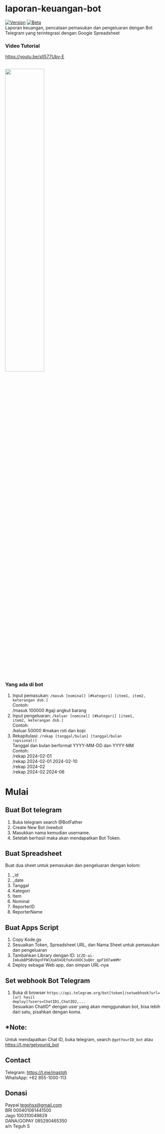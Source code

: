 # laporan-keuangan-bot
[![Version](https://img.shields.io/badge/Version-2.0.1-green)]()
[![Beta](https://img.shields.io/badge/Beta-orange)]()<br>
Laporan keuangan, pencataan pemasukan dan pengeluaran dengan Bot Telegram yang terintegrasi dengan Google Spreadsheet

### Video Tutorial
https://youtu.be/sII577Ubv-E

<br>
<img src="https://github.com/tegohsx/laporan-keuangan-bot/assets/101353193/d8aaafe8-62f6-45a0-bf8c-7934f61c7d3b" width="50%">


### Yang ada di bot
1. Input pemasukan: <code>/masuk [nominal] [#kategori] [item1, item2, keterangan dsb.]</code> <br>
   Contoh:  <br>
      /masuk 100000 #gaji angkut barang <br>
2. Input pengeluaran: <code>/keluar [nominal] [#kategori] [item1, item2, keterangan dsb.]</code> <br>
   Contoh:  <br>
      /keluar 50000 #makan roti dan kopi <br>
3. Rekapitulasi: <code>/rekap [tanggal/bulan] [tanggal/bulan (opsional)]</code> <br>
   Tanggal dan bulan berformat YYYY-MM-DD dan YYYY-MM <br>
   Contoh: <br>
      /rekap 2024-02-01<br>
      /rekap 2024-02-01 2024-02-10<br>
      /rekap 2024-02<br>
      /rekap 2024-02 2024-06<br>


# Mulai

## Buat Bot telegram
1. Buka telegram search @BotFather
2. Create New Bot /newbot
3. Masukkan nama kemudian username.
4. Setelah berhasil maka akan mendapatkan Bot Token.

## Buat Spreadsheet
Buat dua sheet untuk pemasukan dan pengeluaran dengan kolom:
1. _id
2. _date
3. Tanggal
4. Kategori
5. Item
6. Nominal
7. ReporterID
8. ReporterName

## Buat Apps Script
1. Copy Kode.gs
2. Sesuaikan Token, Spreadsheet URL, dan Nama Sheet untuk pemasukan dan pengeluaran
3. Tambahkan Library dengan ID: <code>1CZD-ai-ImkabBPSBVOqnFFWlXoA5kUEfoXvUXOC3uQHr_qpF1H7amHMr</code>
4. Deploy sebagai Web app, dan simpan URL-nya

## Set webhook Bot Telegram
1. Buka di browser <code>https[]()://api.telegram.org/bot[token]/setwebhook?url=[url hasil deploy]?users=ChatID1,ChatID2,...</code><br>
Sesuaikan ChatID* dengan user yang akan menggunakan bot, bisa lebih dari satu, pisahkan dengan koma.

## *Note:
Untuk mendapatkan Chat ID, buka telegram, search <code>@getYourID_bot</code> atau https://t.me/getyourid_bot


## Contact
Telegram: https://t.me/mastgh <br>
WhatsApp: +62 855-1000-113

## Donasi
Paypal tegohsx@gmail.com <br>
BRI 000401061441500 <br>
Jago 100310049829 <br>
DANA/GOPAY 085290465350 <br>
a/n Teguh S
